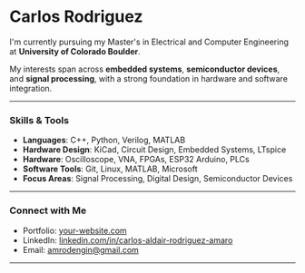 # Carlos Rodriguez

 I'm currently pursuing my Master's in Electrical and Computer Engineering at **University of Colorado Boulder**.

 My interests span across **embedded systems**, **semiconductor devices**, and **signal processing**, with a strong foundation in hardware and software integration.

---

### Skills & Tools

- **Languages**: C++, Python, Verilog, MATLAB  
- **Hardware Design**: KiCad, Circuit Design, Embedded Systems, LTspice
- **Hardware**: Oscilloscope, VNA, FPGAs, ESP32 Arduino, PLCs 
- **Software Tools**: Git, Linux, MATLAB, Microsoft  
- **Focus Areas**: Signal Processing, Digital Design, Semiconductor Devices

---

### Connect with Me

- Portfolio: [your-website.com](https://your-website.com)  
- LinkedIn: [linkedin.com/in/carlos-aldair-rodriguez-amaro](www.linkedin.com/in/carlos-aldair-rodriguez-amaro)  
- Email: amrodengin@gmail.com

---
